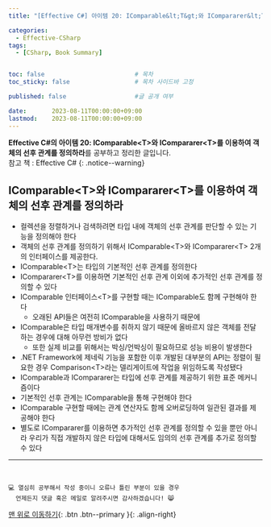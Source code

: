 ```yaml
---
title: "[Effective C#] 아이템 20: IComparable&lt;T&gt;와 ICompararer&lt;T&gt;를 이용하여 객체의 선후 관계를 정의하라"

categories:
  - Effective-CSharp
tags:
  - [CSharp, Book Summary]


toc: false                         # 목차
toc_sticky: false                  # 목차 사이드바 고정

published: false                   #글 공개 여부

date:       2023-08-11T00:00:00+09:00
lastmod:    2023-08-11T00:00:00+09:00
---
```


<!-- description : 25자에서 160자 사이 -->
**Effective C#의 아이템 20: IComparable&lt;T&gt;와 ICompararer&lt;T&gt;를 이용하여 객체의 선후 관계를 정의하라**를 공부하고 정리한 글입니다.<br>
참고 책 : Effective C#
{: .notice--warning}

## IComparable&lt;T&gt;와 ICompararer&lt;T&gt;를 이용하여 객체의 선후 관계를 정의하라

- 컬렉션을 정렬하거나 검색하려면 타입 내에 객체의 선후 관계를 판단할 수 있는 기능을 정의해야 한다
- 객체의 선후 관계를 정의하기 위해서 IComparable&lt;T&gt;와 ICompararer&lt;T&gt; 2개의 인터페이스를 제공한다.
- IComparable&lt;T&gt;는 타입의 기본적인 선후 관계를 정의한다
- ICompararer&lt;T&gt;를 이용하면 기본적인 선후 관계 이외에 추가적인 선후 관계를 정의할 수 있다
- IComparable 인터페이스&lt;T&gt;를 구현할 때는 IComparable도 함께 구현해야 한다
  - 오래된 API들은 여전히 IComparable을 사용하기 때문에
- IComparable은 타입 매개변수를 취하지 않기 때문에 올바르지 않은 객체를 전달하는 경우에 대해 아무런 방비가 없다
  - 또한 실제 비교를 위해서는 박싱/언박싱이 필요하므로 성능 비용이 발생한다
- .NET Framework에 제네릭 기능을 포함한 이후 개발된 대부분의 API는 정렬이 필요한 경우 Comparison&lt;T&gt;라는 델리게이트에 작업을 위임하도록 작성됐다
- IComparable과 ICompararer는 타입에 선후 관계를 제공하기 위한 표준 메커니즘이다
- 기본적인 선후 관계는 IComparable을 통해 구현해야 한다
- IComparable 구현할 때에는 관계 연산자도 함께 오버로딩하여 일관된 결과를 제공해야 한다
- 별도로 ICompararer를 이용하면 추가적인 선후 관계를 정의할 수 있을 뿐만 아니라 우리가 직접 개발하지 않은 타입에 대해서도 임의의 선후 관계를 추가로 정의할 수 있다

***
<br>

    💻 열심히 공부해서 작성 중이니 오류나 틀린 부분이 있을 경우 
      언제든지 댓글 혹은 메일로 알려주시면 감사하겠습니다! 😸


[맨 위로 이동하기](#){: .btn .btn--primary }{: .align-right}